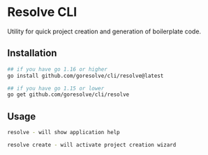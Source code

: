 # Resolve CLI
Utility for quick project creation and generation of boilerplate code.

## Installation
```bash
## if you have go 1.16 or higher
go install github.com/goresolve/cli/resolve@latest

## if you have go 1.15 or lower
go get github.com/goresolve/cli/resolve
```

## Usage
```bash
resolve - will show application help

resolve create - will activate project creation wizard
```

